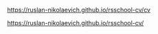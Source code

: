 https://ruslan-nikolaevich.github.io/rsschool-cv/cv

https://ruslan-nikolaevich.github.io/rsschool-cv/